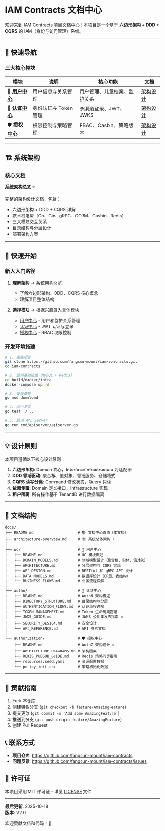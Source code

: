 # IAM Contracts 文档中心

欢迎来到 IAM Contracts 项目文档中心！本项目是一个基于 **六边形架构 + DDD + CQRS** 的 IAM（身份与访问管理）系统。

---

## 🎯 快速导航

### 三大核心模块

| 模块 | 说明 | 核心功能 | 文档 |
|------|------|----------|------|
| 👥 **[用户中心](./uc/)** | 用户信息与关系管理 | 用户管理、儿童档案、监护关系 | [架构设计](./uc/README.md) |
| 🔐 **[认证中心](./authn/)** | 身份认证与 Token 管理 | 多渠道登录、JWT、JWKS | [架构设计](./authn/README.md) |
| 🛡️ **[授权中心](./authorization/)** | 权限控制与策略管理 | RBAC、Casbin、策略版本 | [架构设计](./authorization/README.md) |

---

## 🏗️ 系统架构

### 核心文档

**[系统架构总览](./architecture-overview.md)** ⭐

完整的架构设计文档，包括：

- 六边形架构 + DDD + CQRS 详解
- 技术栈选型（Go、Gin、gRPC、GORM、Casbin、Redis）
- 三大模块交互关系
- 目录结构与分层设计
- 部署架构方案

---

## 🚀 快速开始

### 新人入门路径

1. **理解架构** → [系统架构总览](./architecture-overview.md)
   - 了解六边形架构、DDD、CQRS 核心概念
   - 理解项目整体结构

2. **选择模块** → 根据兴趣进入具体模块
   - [用户中心](./uc/README.md) - 用户和监护关系管理
   - [认证中心](./authn/README.md) - JWT 认证与登录
   - [授权中心](./authorization/README.md) - RBAC 权限控制

### 开发环境搭建

```bash
# 1. 克隆项目
git clone https://github.com/fangcun-mount/iam-contracts.git
cd iam-contracts

# 2. 启动基础设施（MySQL + Redis）
cd build/docker/infra
docker-compose up -d

# 3. 安装依赖
go mod download

# 4. 运行测试
go test ./...

# 5. 启动 API Server
go run cmd/apiserver/apiserver.go
```

---

## 💡 设计原则

本项目遵循以下核心设计原则：

1. **六边形架构**: Domain 核心，Interface/Infrastructure 为适配器
2. **DDD 领域驱动**: 聚合根、值对象、领域服务、仓储模式
3. **CQRS 读写分离**: Command 修改状态，Query 只读
4. **依赖倒置**: Domain 定义接口，Infrastructure 实现
5. **租户隔离**: 所有操作基于 TenantID 进行数据隔离

---

## 📖 文档结构

```text
docs/
├── README.md                    # 📚 文档中心首页（本文档）
├── architecture-overview.md     # 🏗️ 系统总体架构 ⭐
│
├── uc/                          # 👥 用户中心
│   ├── README.md                # UC 模块概述
│   ├── DOMAIN_MODELS.md         # 领域模型设计（聚合根、实体、值对象）
│   ├── ARCHITECTURE.md          # 分层架构与 CQRS 实现
│   ├── API_DESIGN.md            # RESTful 和 gRPC API 设计
│   ├── DATA_MODELS.md           # 数据库设计（ER图、表结构）
│   └── BUSINESS_FLOWS.md        # 业务流程详解
│
├── authn/                       # 🔐 认证中心  
│   ├── README.md                # AuthN 架构概述
│   ├── DIRECTORY_STRUCTURE.md   # 目录结构与分层
│   ├── AUTHENTICATION_FLOWS.md  # 认证流程详解
│   ├── TOKEN_MANAGEMENT.md      # Token 生命周期管理
│   ├── JWKS_GUIDE.md            # JWKS 公钥集发布指南 ⭐
│   ├── SECURITY_DESIGN.md       # 安全设计
│   └── API_REFERENCE.md         # API 参考文档
│
└── authorization/               # 🛡️ 授权中心
    ├── README.md                # AuthZ 架构设计 ⭐
    ├── ARCHITECTURE_DIAGRAMS.md # 架构图集
    ├── REDIS_PUBSUB_GUIDE.md    # Redis 策略同步指南
    ├── resources.seed.yaml      # 资源配置数据
    └── policy_init.csv          # 策略初始化数据
```

---

## 🤝 贡献指南

1. Fork 本仓库
2. 创建特性分支 (`git checkout -b feature/AmazingFeature`)
3. 提交更改 (`git commit -m 'Add some AmazingFeature'`)
4. 推送到分支 (`git push origin feature/AmazingFeature`)
5. 创建 Pull Request

## 📞 联系方式

- **项目仓库**: <https://github.com/fangcun-mount/iam-contracts>
- **问题反馈**: <https://github.com/fangcun-mount/iam-contracts/issues>

## 📄 许可证

本项目采用 MIT 许可证 - 详见 [LICENSE](../LICENSE) 文件

---

**最后更新**: 2025-10-18  
**版本**: V2.0

欢迎贡献文档和代码！🎉
